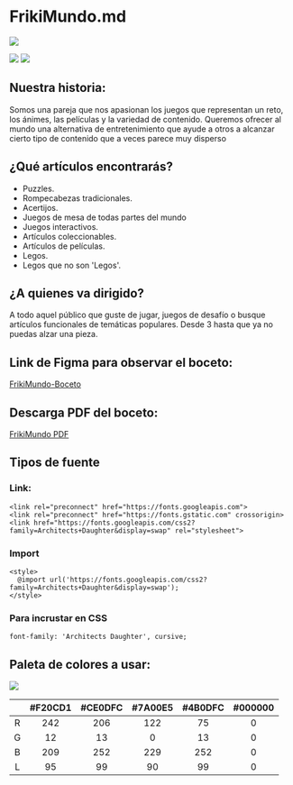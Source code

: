 # FrikiMundo.md
![](https://i.postimg.cc/4NPZDfvH/Logo-mundo.png)

![](https://img.shields.io/badge/avance-2%25-green)
[![](https://ibb.co/27Mfz6z)](https://ibb.co/27Mfz6z)

## Nuestra historia:
Somos una pareja que nos apasionan los juegos que representan un reto, los ánimes, las películas y la variedad de contenido. Queremos ofrecer al mundo una alternativa de entretenimiento que ayude a otros a alcanzar cierto tipo de contenido que a veces parece muy disperso 

## ¿Qué artículos encontrarás?
- Puzzles.
- Rompecabezas tradicionales.
- Acertijos.
- Juegos de mesa de todas partes del mundo 
- Juegos interactivos.
- Artículos coleccionables.
- Artículos de películas.
- Legos.
- Legos que no son 'Legos'.

## ¿A quienes va dirigido?

A todo aquel público que guste de jugar, juegos de desafío o busque artículos funcionales  de temáticas populares. Desde 3 hasta que ya no puedas alzar una pieza.

## Link de Figma para observar el boceto: 
[FrikiMundo-Boceto ](https://www.figma.com/file/4I4K2x8k9i5LiFmEoA7mNZ/Untitled?type=design&node-id=9-2&mode=design&t=IwQR8YqtQYDuYGBT-0 "Figma-movil")

## Descarga PDF del boceto:

[FrikiMundo PDF](https://drive.google.com/drive/folders/1dGm1PXX9vrOQlW7DNgu8xD0uRFpt02fW?usp=sharing "FrikiMundo PDF")


## Tipos de fuente 

### Link:

    <link rel="preconnect" href="https://fonts.googleapis.com">
    <link rel="preconnect" href="https://fonts.gstatic.com" crossorigin>
    <link href="https://fonts.googleapis.com/css2?family=Architects+Daughter&display=swap" rel="stylesheet">

### Import
    <style>
      @import url('https://fonts.googleapis.com/css2?family=Architects+Daughter&display=swap');
    </style>


### Para incrustar en CSS
    font-family: 'Architects Daughter', cursive;

## Paleta de colores a usar:

![](https://i.postimg.cc/nrtjPF4w/paleta.png)

|   | #F20CD1  | #CE0DFC  |  #7A00E5 | #4B0DFC | #000000  |
| :------------: | :------------: | :------------: | :------------: | :------------: | :------------: |
|  R |  242| 206 |  122 | 75  |  0 |
|  G|  12 | 13  | 0  |  13 |  0 |
|  B|  209 | 252  | 229  |  252 | 0   |
|  L | 95  | 99  |  90 |  99 | 0  |



